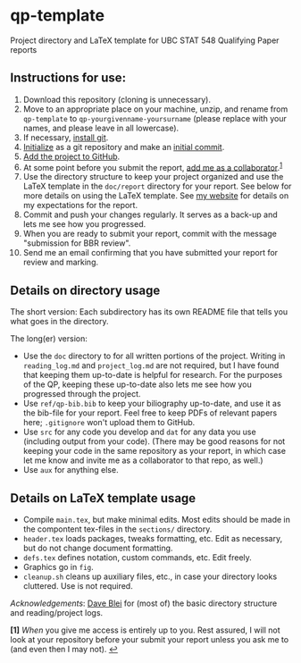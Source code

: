 # qp-template
Project directory and LaTeX template for UBC STAT 548 Qualifying Paper reports

## Instructions for use:
1. Download this repository (cloning is unnecessary).
1. Move to an appropriate place on your machine, unzip, and rename from `qp-template` to `qp-yourgivenname-yoursurname` (please replace with your names, and please leave in all lowercase).
1. If necessary, [install git](https://git-scm.com/book/en/v2/Getting-Started-Installing-Git).
1. [Initialize](https://git-scm.com/docs/git-init) as a git repository and make an [initial commit](https://git-scm.com/docs/git-commit).
1. [Add the project to GitHub](https://help.github.com/en/articles/adding-an-existing-project-to-github-using-the-command-line).
1. At some point before you submit the report, [add me as a collaborator](https://help.github.com/en/articles/inviting-collaborators-to-a-personal-repository).<sup id="a1">[1](#f1)</sup>
1. Use the directory structure to keep your project organized and use the LaTeX template in the `doc/report` directory for your report. See below for more details on using the LaTeX template. See [my website](https://www.stat.ubc.ca/~benbr/assets/courses/stat548-19-20.pdf) for details on my expectations for the report.
1. Commit and push your changes regularly. It serves as a back-up and lets me see how you progressed.
1. When you are ready to submit your report, commit with the message "submission for BBR review".
1. Send me an email confirming that you have submitted your report for review and marking.


## Details on directory usage
The short version: Each subdirectory has its own README file that tells you what goes in the directory.

The long(er) version: 
* Use the `doc` directory to for all written portions of the project. Writing in `reading_log.md` and `project_log.md` are not required, but I have found that keeping them up-to-date is helpful for research. For the purposes of the QP, keeping these up-to-date also lets me see how you progressed through the project.
* Use `ref/qp-bib.bib` to keep your biliography up-to-date, and use it as the bib-file for your report. Feel free to keep PDFs of relevant papers here; `.gitignore` won't upload them to GitHub.
* Use `src` for any code you develop and `dat` for any data you use (including output from your code). (There may be good reasons for not keeping your code in the same repository as your report, in which case let me know and invite me as a collaborator to that repo, as well.)
* Use `aux` for anything else.

## Details on LaTeX template usage
* Compile `main.tex`, but make minimal edits. Most edits should be made in the compontent tex-files in the `sections/` directory.
* `header.tex` loads packages, tweaks formatting, etc. Edit as necessary, but do not change document formatting.
* `defs.tex` defines notation, custom commands, etc. Edit freely.
* Graphics go in `fig`.
* `cleanup.sh` cleans up auxiliary files, etc., in case your directory looks cluttered. Use is not required.


_Acknowledgements_: [Dave Blei](http://www.cs.columbia.edu/~blei/) for (most of) the basic directory structure and reading/project logs.


<b id="f1">[1]</b> *When* you give me access is entirely up to you. Rest assured, I will not look at your repository before your submit your report unless you ask me to (and even then I may not). [↩](#a1)
